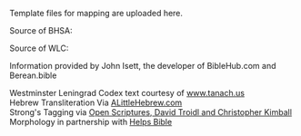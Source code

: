 Template files for mapping are uploaded here.

Source of BHSA: 

Source of WLC: 

Information provided by John Isett, the developer of BibleHub.com and Berean.bible

Westminster Leningrad Codex text courtesy of <a href='http://www.tanach.us'>www.tanach.us</a><br>
Hebrew Transliteration Via <a href='http://alittlehebrew.com/transliterate/'>ALittleHebrew.com</a><br>
Strong's Tagging via <a href='http://openscriptures.org'>Open Scriptures, David Troidl and Christopher Kimball</a><br>
Morphology in partnership with <a href='http://thediscoverybible.com'>Helps Bible</a>
